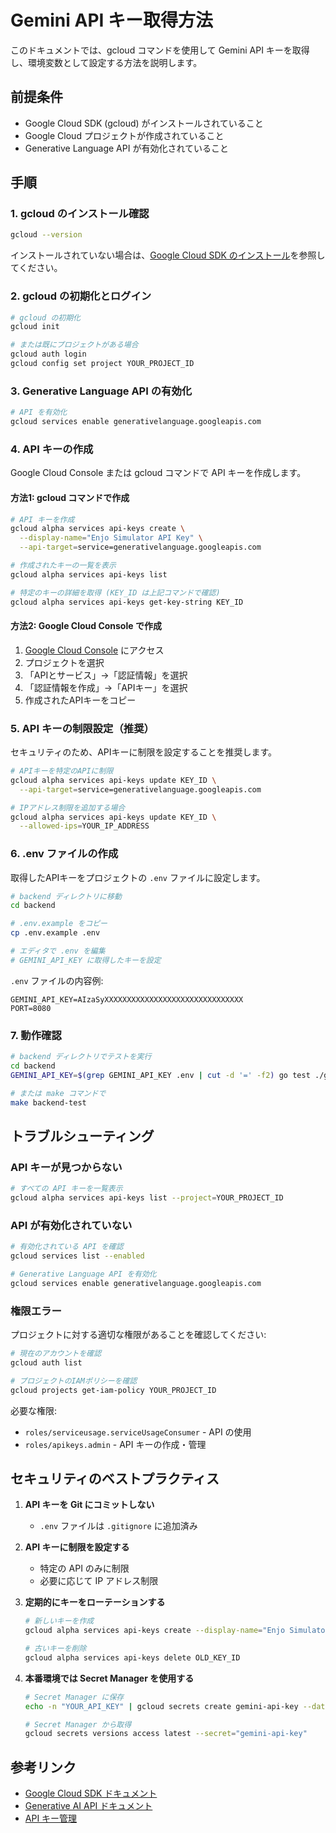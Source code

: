 # Gemini API キー取得方法

このドキュメントでは、gcloud コマンドを使用して Gemini API キーを取得し、環境変数として設定する方法を説明します。

## 前提条件

- Google Cloud SDK (gcloud) がインストールされていること
- Google Cloud プロジェクトが作成されていること
- Generative Language API が有効化されていること

## 手順

### 1. gcloud のインストール確認

```bash
gcloud --version
```

インストールされていない場合は、[Google Cloud SDK のインストール](https://cloud.google.com/sdk/docs/install)を参照してください。

### 2. gcloud の初期化とログイン

```bash
# gcloud の初期化
gcloud init

# または既にプロジェクトがある場合
gcloud auth login
gcloud config set project YOUR_PROJECT_ID
```

### 3. Generative Language API の有効化

```bash
# API を有効化
gcloud services enable generativelanguage.googleapis.com
```

### 4. API キーの作成

Google Cloud Console または gcloud コマンドで API キーを作成します。

#### 方法1: gcloud コマンドで作成

```bash
# API キーを作成
gcloud alpha services api-keys create \
  --display-name="Enjo Simulator API Key" \
  --api-target=service=generativelanguage.googleapis.com

# 作成されたキーの一覧を表示
gcloud alpha services api-keys list

# 特定のキーの詳細を取得 (KEY_ID は上記コマンドで確認)
gcloud alpha services api-keys get-key-string KEY_ID
```

#### 方法2: Google Cloud Console で作成

1. [Google Cloud Console](https://console.cloud.google.com/) にアクセス
2. プロジェクトを選択
3. 「APIとサービス」→「認証情報」を選択
4. 「認証情報を作成」→「APIキー」を選択
5. 作成されたAPIキーをコピー

### 5. API キーの制限設定（推奨）

セキュリティのため、APIキーに制限を設定することを推奨します。

```bash
# APIキーを特定のAPIに制限
gcloud alpha services api-keys update KEY_ID \
  --api-target=service=generativelanguage.googleapis.com

# IPアドレス制限を追加する場合
gcloud alpha services api-keys update KEY_ID \
  --allowed-ips=YOUR_IP_ADDRESS
```

### 6. .env ファイルの作成

取得したAPIキーをプロジェクトの `.env` ファイルに設定します。

```bash
# backend ディレクトリに移動
cd backend

# .env.example をコピー
cp .env.example .env

# エディタで .env を編集
# GEMINI_API_KEY に取得したキーを設定
```

`.env` ファイルの内容例:

```env
GEMINI_API_KEY=AIzaSyXXXXXXXXXXXXXXXXXXXXXXXXXXXXXXX
PORT=8080
```

### 7. 動作確認

```bash
# backend ディレクトリでテストを実行
cd backend
GEMINI_API_KEY=$(grep GEMINI_API_KEY .env | cut -d '=' -f2) go test ./gemini/... -v

# または make コマンドで
make backend-test
```

## トラブルシューティング

### API キーが見つからない

```bash
# すべての API キーを一覧表示
gcloud alpha services api-keys list --project=YOUR_PROJECT_ID
```

### API が有効化されていない

```bash
# 有効化されている API を確認
gcloud services list --enabled

# Generative Language API を有効化
gcloud services enable generativelanguage.googleapis.com
```

### 権限エラー

プロジェクトに対する適切な権限があることを確認してください:

```bash
# 現在のアカウントを確認
gcloud auth list

# プロジェクトのIAMポリシーを確認
gcloud projects get-iam-policy YOUR_PROJECT_ID
```

必要な権限:
- `roles/serviceusage.serviceUsageConsumer` - API の使用
- `roles/apikeys.admin` - API キーの作成・管理

## セキュリティのベストプラクティス

1. **API キーを Git にコミットしない**
   - `.env` ファイルは `.gitignore` に追加済み

2. **API キーに制限を設定する**
   - 特定の API のみに制限
   - 必要に応じて IP アドレス制限

3. **定期的にキーをローテーションする**
   ```bash
   # 新しいキーを作成
   gcloud alpha services api-keys create --display-name="Enjo Simulator API Key (New)"

   # 古いキーを削除
   gcloud alpha services api-keys delete OLD_KEY_ID
   ```

4. **本番環境では Secret Manager を使用する**
   ```bash
   # Secret Manager に保存
   echo -n "YOUR_API_KEY" | gcloud secrets create gemini-api-key --data-file=-

   # Secret Manager から取得
   gcloud secrets versions access latest --secret="gemini-api-key"
   ```

## 参考リンク

- [Google Cloud SDK ドキュメント](https://cloud.google.com/sdk/docs)
- [Generative AI API ドキュメント](https://cloud.google.com/vertex-ai/docs/generative-ai/start/quickstarts/api-quickstart)
- [API キー管理](https://cloud.google.com/docs/authentication/api-keys)

